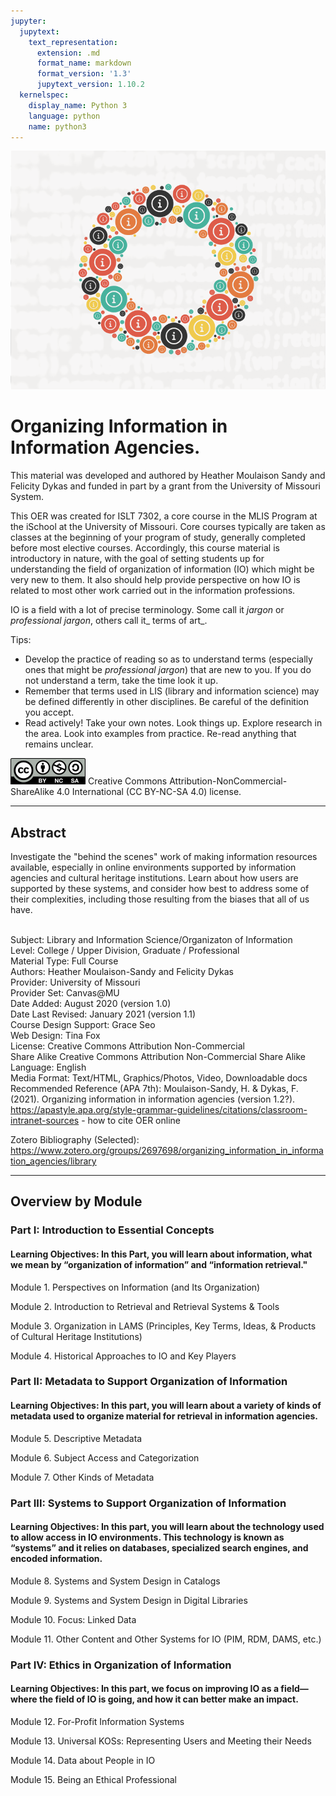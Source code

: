 ```yaml
---
jupyter:
  jupytext:
    text_representation:
      extension: .md
      format_name: markdown
      format_version: '1.3'
      jupytext_version: 1.10.2
  kernelspec:
    display_name: Python 3
    language: python
    name: python3
---
```


<!-- #region id="Bf_ZiW1xL99X" -->
![decorative o](oi-icon.png)
# Organizing Information in Information Agencies.

This material was developed and authored by Heather Moulaison Sandy and Felicity Dykas and funded in part by a grant from the University of Missouri System. 

This OER was created for ISLT 7302, a core course in the MLIS Program at the iSchool at the University of Missouri. Core courses typically are taken as classes at the beginning of your program of study, generally completed before most elective courses. Accordingly, this course material is introductory in nature, with the goal of setting students up for understanding the field of organization of information (IO) which might be very new to them. It also should help provide perspective on how IO is related to most other work carried out in the information professions.

IO is a field with a lot of precise terminology. Some call it _jargon_ or _professional jargon_, others call it_ terms of art_.

Tips:



*   Develop the practice of reading so as to understand terms (especially ones that might be _professional jargon_) that are new to you. If you do not understand a term, take the time look it up.
*   Remember that terms used in LIS (library and information science) may be defined differently in other disciplines. Be careful of the definition you accept.
*   Read actively! Take your own notes. Look things up. Explore research in the area. Look into examples from practice. Re-read anything that remains unclear.

![CC BY NC SA](Ccby-nc-sa_icon.png)
Creative Commons Attribution-NonCommercial-ShareAlike 4.0 International (CC BY-NC-SA 4.0) license.


---



## Abstract

Investigate the "behind the scenes" work of making information resources available, especially in online environments supported by information agencies and cultural heritage institutions. Learn about how users are supported by these systems, and consider how best to address some of their complexities, including those resulting from the biases that all of us have.

<br>Subject: Library and Information Science/Organizaton of Information
<br>Level: College / Upper Division, Graduate / Professional
<br>Material Type: Full Course
<br>Authors: Heather Moulaison-Sandy and Felicity Dykas
<br>Provider: University of Missouri
<br>Provider Set: Canvas@MU
<br>Date Added: August 2020 (version 1.0)
<br>Date Last Revised: January 2021 (version 1.1)
<br>Course Design Support: Grace Seo
<br>Web Design: Tina Fox
<br>License: Creative Commons Attribution Non-Commercial <br>Share Alike Creative Commons Attribution Non-Commercial Share Alike
<br>Language: English
<br>Media Format: Text/HTML, Graphics/Photos, Video, Downloadable docs
<br>Recommended Reference (APA 7th): Moulaison-Sandy, H. & Dykas, F. (2021). Organizing information in information agencies (version 1.2?). 
<br>https://apastyle.apa.org/style-grammar-guidelines/citations/classroom-intranet-sources - how to cite OER online

Zotero Bibliography (Selected): https://www.zotero.org/groups/2697698/organizing_information_in_information_agencies/library

---



## Overview by Module


### **Part I: Introduction to Essential Concepts**

#### Learning Objectives: In this Part, you will learn about information, what we mean by “organization of information” and “information retrieval."

Module 1. Perspectives on Information (and Its Organization)

Module 2. Introduction to Retrieval and Retrieval Systems & Tools

Module 3. Organization in LAMS (Principles, Key Terms, Ideas, & Products of Cultural Heritage Institutions)

Module 4. Historical Approaches to IO and Key Players


### **Part II: Metadata to Support Organization of Information**

#### Learning Objectives: In this part, you will learn about a variety of kinds of metadata used to organize material for retrieval in information agencies.

Module 5. Descriptive Metadata

Module 6. Subject Access and Categorization

Module 7. Other Kinds of Metadata

### **Part III: Systems to Support Organization of Information**

#### Learning Objectives: In this part, you will learn about the technology used to allow access in IO environments. This technology is known as “systems” and it relies on databases, specialized search engines, and encoded information.

Module 8. Systems and System Design in Catalogs

Module 9. Systems and System Design in Digital Libraries

Module 10. Focus: Linked Data

Module 11. Other Content and Other Systems for IO (PIM, RDM, DAMS, etc.)


### **Part IV: Ethics in Organization of Information**

#### Learning Objectives: In this part, we focus on  improving IO as a field—where the field of IO is going, and how it can better make an impact.

Module 12. For-Profit Information Systems

Module 13. Universal KOSs: Representing Users and Meeting their Needs

Module 14. Data about People in IO

Module 15. Being an Ethical Professional

<!-- #endregion -->

```python id="QuctKFmqL99j"

```
